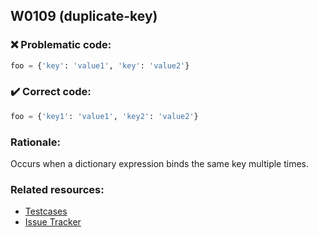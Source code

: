 ## W0109 (duplicate-key)

### :x: Problematic code:

```python
foo = {'key': 'value1', 'key': 'value2'}
```

### :heavy_check_mark: Correct code:

```python
foo = {'key1': 'value1', 'key2': 'value2'}
```

### Rationale:

Occurs when a dictionary expression binds the same key multiple times.

### Related resources:

- [Testcases](https://github.com/PyCQA/pylint/blob/master/tests/functional/d/duplicate_dict_literal_key.py)
- [Issue Tracker](https://github.com/PyCQA/pylint/issues?q=is%3Aissue+%22duplicate-key%22+OR+%22W0109%22)
